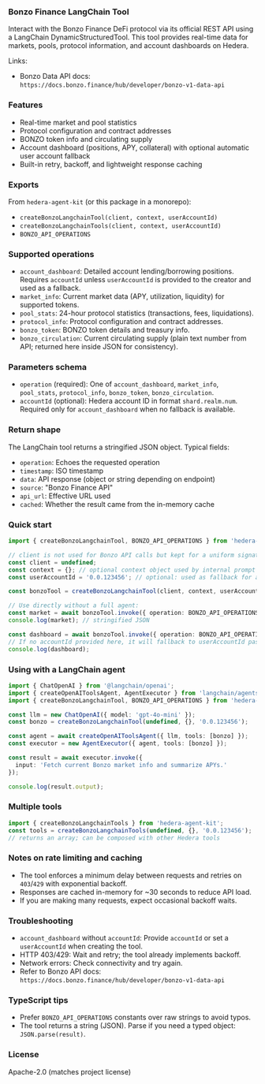 ### Bonzo Finance LangChain Tool

Interact with the Bonzo Finance DeFi protocol via its official REST API using a LangChain DynamicStructuredTool. This tool provides real-time data for markets, pools, protocol information, and account dashboards on Hedera.

Links:
- Bonzo Data API docs: `https://docs.bonzo.finance/hub/developer/bonzo-v1-data-api`

### Features
- Real-time market and pool statistics
- Protocol configuration and contract addresses
- BONZO token info and circulating supply
- Account dashboard (positions, APY, collateral) with optional automatic user account fallback
- Built-in retry, backoff, and lightweight response caching

### Exports
From `hedera-agent-kit` (or this package in a monorepo):
- `createBonzoLangchainTool(client, context, userAccountId)`
- `createBonzoLangchainTools(client, context, userAccountId)`
- `BONZO_API_OPERATIONS`

### Supported operations
- `account_dashboard`: Detailed account lending/borrowing positions. Requires `accountId` unless `userAccountId` is provided to the creator and used as a fallback.
- `market_info`: Current market data (APY, utilization, liquidity) for supported tokens.
- `pool_stats`: 24-hour protocol statistics (transactions, fees, liquidations).
- `protocol_info`: Protocol configuration and contract addresses.
- `bonzo_token`: BONZO token details and treasury info.
- `bonzo_circulation`: Current circulating supply (plain text number from API; returned here inside JSON for consistency).

### Parameters schema
- `operation` (required): One of `account_dashboard`, `market_info`, `pool_stats`, `protocol_info`, `bonzo_token`, `bonzo_circulation`.
- `accountId` (optional): Hedera account ID in format `shard.realm.num`. Required only for `account_dashboard` when no fallback is available.

### Return shape
The LangChain tool returns a stringified JSON object. Typical fields:
- `operation`: Echoes the requested operation
- `timestamp`: ISO timestamp
- `data`: API response (object or string depending on endpoint)
- `source`: "Bonzo Finance API"
- `api_url`: Effective URL used
- `cached`: Whether the result came from the in-memory cache

### Quick start

```ts
import { createBonzoLangchainTool, BONZO_API_OPERATIONS } from 'hedera-agent-kit';

// client is not used for Bonzo API calls but kept for a uniform signature
const client = undefined;
const context = {}; // optional context object used by internal prompt generator
const userAccountId = '0.0.123456'; // optional: used as fallback for account_dashboard

const bonzoTool = createBonzoLangchainTool(client, context, userAccountId);

// Use directly without a full agent:
const market = await bonzoTool.invoke({ operation: BONZO_API_OPERATIONS.MARKET_INFO });
console.log(market); // stringified JSON

const dashboard = await bonzoTool.invoke({ operation: BONZO_API_OPERATIONS.ACCOUNT_DASHBOARD });
// If no accountId provided here, it will fallback to userAccountId passed to the creator
console.log(dashboard);
```

### Using with a LangChain agent

```ts
import { ChatOpenAI } from '@langchain/openai';
import { createOpenAIToolsAgent, AgentExecutor } from 'langchain/agents';
import { createBonzoLangchainTool, BONZO_API_OPERATIONS } from 'hedera-agent-kit';

const llm = new ChatOpenAI({ model: 'gpt-4o-mini' });
const bonzo = createBonzoLangchainTool(undefined, {}, '0.0.123456');

const agent = await createOpenAIToolsAgent({ llm, tools: [bonzo] });
const executor = new AgentExecutor({ agent, tools: [bonzo] });

const result = await executor.invoke({
  input: 'Fetch current Bonzo market info and summarize APYs.'
});

console.log(result.output);
```

### Multiple tools

```ts
import { createBonzoLangchainTools } from 'hedera-agent-kit';
const tools = createBonzoLangchainTools(undefined, {}, '0.0.123456');
// returns an array; can be composed with other Hedera tools
```

### Notes on rate limiting and caching
- The tool enforces a minimum delay between requests and retries on `403`/`429` with exponential backoff.
- Responses are cached in-memory for ~30 seconds to reduce API load.
- If you are making many requests, expect occasional backoff waits.

### Troubleshooting
- `account_dashboard` without `accountId`: Provide `accountId` or set a `userAccountId` when creating the tool.
- HTTP 403/429: Wait and retry; the tool already implements backoff.
- Network errors: Check connectivity and try again.
- Refer to Bonzo API docs: `https://docs.bonzo.finance/hub/developer/bonzo-v1-data-api`

### TypeScript tips
- Prefer `BONZO_API_OPERATIONS` constants over raw strings to avoid typos.
- The tool returns a string (JSON). Parse if you need a typed object: `JSON.parse(result)`.

### License
Apache-2.0 (matches project license)


